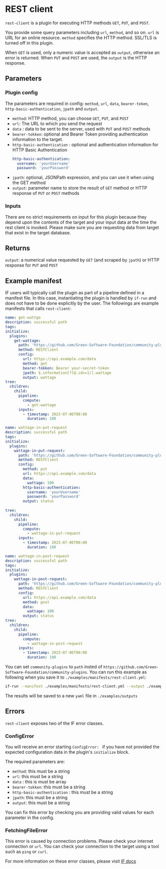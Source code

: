 # REST client

`rest-client` is a plugin for executing HTTP methods `GET`, `PUT`, and `POST`. 

You provide some query parameters including `url`, `method`, and so on. `url` is URL for an online resource. `method` specifies the HTTP method. SSL/TLS is turned off in this plugin.

When `GET` is used, only a numeric value is accepted as `output`, otherwise an error is returned. When `PUT` and `POST` are used, the `output` is the HTTP response.


## Parameters

### Plugin config

The parameters are required in config: `method`, `url`, `data`, `bearer-token`, `http-basic-authentication`, `jpath` and `output`.


- `method`: HTTP method, you can choose `GET`, `PUT`, and `POST`
- `url`: The URL to which you send the request 
- `data` : data to be sent to the server, used with `PUT` and `POST` methods
- `bearer-tokken`: optional and Bearer Token providing authentication information to the target.
- `http-basic-authentication` : optional and authentication information for HTTP Basic Authentication
    ```yml
    http-basic-authentication: 
      username: 'yourUsername'
      password: 'yourPassword'
    
    ```
- `jpath`: optional, JSONPath expression, and you can use it when using the GET method
- `output`: parameter name to store the result of `GET` method or HTTP response of `PUT` or `POST` methods

### Inputs

There are no strict requirements on input for this plugin because they depend upon the contents of the target and your input data at the time the rest client is invoked. Please make sure you are requesting data from target that exist in the target database.

## Returns

`output`: a numerical value requested by `GET` (and scraped by `jpath`) or HTTP response for `PUT` and `POST`

## Example manifest

IF users will typically call the plugin as part of a pipeline defined in a manifest file. In this case, instantiating the plugin is handled by `if-run` and does not have to be done explicitly by the user. The followings are example manifests that calls `rest-client`:

```yaml
name: get-wattge
description: successful path
tags:
initialize:
  plugins:
    get-wattage:
      path: 'https://github.com/Green-Software-Foundation/community-plugins'
      method: RESTClient
      config:
        url: https://api.example.com/data
        method: get
        bearer-tokken: Bearer your-secret-token
        jpath: $.information[?(@.id==1)].wattage
        output: wattage
tree:
  children:
    child:
      pipeline:
        compute:
          - get-wattage
      inputs:
        - timestamp: 2023-07-06T00:00 
          duration: 100
```
```yaml
name: wattage-in-put-request
description: successful path
tags:
initialize:
  plugins:
    wattage-in-put-request:
      path: 'https://github.com/Green-Software-Foundation/community-plugins'
      method: RESTClient
      config:
        method: put
        url: https://api.example.com/data
        data: 
          wattage: 100
        http-basic-authentication: 
          username: 'yourUsername'
          password: 'yourPassword'
        output: status
          
tree:
  children:
    child:
      pipeline:
        compute:
          - wattage-in-put-request
      inputs:
        - timestamp: 2023-07-06T00:00 
          duration: 100


```
```yaml
name: wattage-in-post-request
description: successful path
tags:
initialize:
  plugins:
    wattage-in-post-request:
      path: 'https://github.com/Green-Software-Foundation/community-plugins'
      method: RESTClient
      config:
        url: https://api.example.com/data
        method: post
        data: 
          wattage: 100
        output: status
tree:
  children:
    child:
      pipeline:
        compute:
          - wattage-in-post-request
      inputs:
        - timestamp: 2023-07-06T00:00 
          duration: 100
```
You can set `community-plugins` to `path` insted of `https://github.com/Green-Software-Foundation/community-plugins`. 
You can run this example as following when you save it to `./examples/manifests/rest-client.yml`:

```sh
if-run --manifest ./examples/manifests/rest-client.yml --output ./examples/outputs/rest-client
```

The results will be saved to a new `yaml` file in `./examples/outputs`

## Errors

`rest-client` exposes two of the IF error classes.

### ConfigError

You will receive an error starting `ConfigError: ` if you have not provided the expected configuration data in the plugin's `initialize` block.

The required parameters are:

- `method`: this must be a string
- `url`: this must be a string
- `data` : this is must be array
- `bearer-tokken`: this must be a string
- `http-basic-authentication` : this must be a string
- `jpath`: this must be a string
- `output`: this must be a string

You can fix this error by checking you are providing valid values for each parameter in the config.

### FetchingFileError

This error is caused by connection problems. Please check your internet connection or `url`. You can check your connection to the target using a tool such as `ping` or `curl`.

For more information on these error classes, please visit [IF docs](https://if.greensoftware.foundation/reference/errors)
